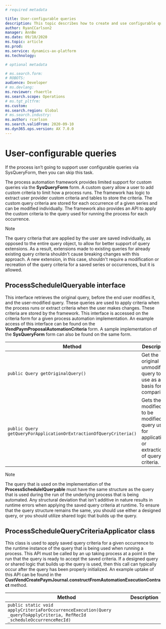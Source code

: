 ```yaml
---
# required metadata

title: User-configurable queries
description: This topic describes how to create and use configurable queries with the process automation framework.
author: RyanCCarlson2
manager: AnnBe
ms.date: 09/10/2020
ms.topic: article
ms.prod: 
ms.service: dynamics-ax-platform
ms.technology: 

# optional metadata

# ms.search.form: 
# ROBOTS: 
audience: Developer
# ms.devlang: 
ms.reviewer: rhaertle
ms.search.scope: Operations
# ms.tgt_pltfrm: 
ms.custom:
ms.search.region: Global
# ms.search.industry: 
ms.author: rcarlson
ms.search.validFrom: 2020-09-10
ms.dyn365.ops.version: AX 7.0.0
---
```


# User-configurable queries

If the process isn’t going to support user configurable queries via SysQueryForm, then you can skip this task.

The process automation framework provides limited support for custom queries via the **SysQueryForm** form. A custom query allow a user to add custom criteria to limit how a process runs. The framework has logic to extract user provider custom criteria and tables to store the criteria. The custom query criteria are stored for each occurrence of a given series and can be modified individually. The framework also provides an API to apply the custom criteria to the query used for running the process for each occurrence.

> [!NOTE]
> The query criteria that are applied by the user are saved individually, as opposed to the entire query object, to allow for better support of query extensions. As a result, extensions made to existing queries for already existing query criteria shouldn't cause breaking changes with this approach. A new extension, in this case, shouldn't require a modification or recreation of the query criteria for a saved series or occurrences, but it is allowed.

## ProcessScheduleIQueryable interface

This interface retrieves the original query, before the end user modifies it, and the user-modified query. These queries are used to apply criteria when the process runs or extract criteria when the user makes changes. These criteria are stored by the framework. This interface is accessed on the criteria form for a given process automation implementation. An example access of this interface can be found on the **VendPaymProposalAutomationCriteria** form. A sample implementation of the **SysQueryForm** form can also be found on the same form.

Method | Description
---|---
`public Query getOriginalQuery()` | Get the original unmodified query to use as a basis for comparison.
`public Query getQueryForApplicationOrExtractionOfQueryCriteria()` | Gets the modified or, to be modified, query used for application or extraction of query criteria.

> [!NOTE]
> The query that is used on the implementation of the **ProcessScheduleIQueryable** must have the same structure as the query that is used during the run of the underlying process that is being automated. Any structural deviation that isn't additive in nature results in runtime errors when applying the saved query criteria at runtime. To ensure that the query structure remains the same, you should use either a designed query, or you should utilize shared logic that builds up the query.

## ProcessScheduleQueryCriteriaApplicator class

This class is used to apply saved query criteria for a given occurrence to the runtime instance of the query that is being used when running a process. This API must be called by an up taking process at a point in the run that the query is ready to accept the saved criteria. If a designed query or shared logic that builds up the query is used, then this call can typically occur after the query has been properly initialized. An example uptake of this API can be found in the **CustVendCreatePaymJournal.constructFromAutomationExecutionContract** method.

Method | Description
---|---
`public static void applyCriteriaForOccurrenceExecution(Query _queryToApplyCriteria, RefRecId _scheduleOccurrenceRecId)` | 
